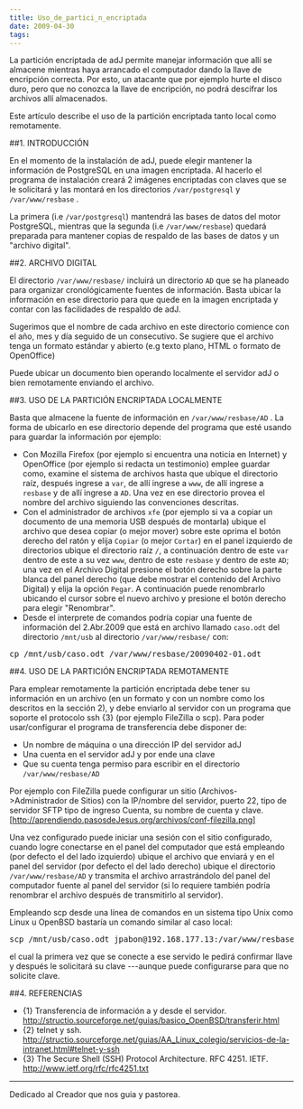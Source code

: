 ```yaml
---
title: Uso_de_partici_n_encriptada
date: 2009-04-30
tags:
---
```

La partición encriptada de adJ permite manejar información que allí se almacene mientras haya arrancado el computador dando la llave de encripción correcta.  Por esto, un atacante que por ejemplo hurte el disco duro, pero que no conozca la llave de encripción, no podrá descifrar los archivos allí almacenados.

Este artículo describe el uso de la partición encriptada  tanto local como remotamente.

##1. INTRODUCCIÓN

En el momento de la instalación de adJ, puede elegir mantener la información de PostgreSQL en una imagen encriptada.   Al hacerlo el programa de instalación creará 2 imágenes encriptadas con claves que se le solicitará y las montará en los directorios ```/var/postgresql``` y ```/var/www/resbase``` .

La primera (i.e ```/var/postgresql```) mantendrá las bases de datos del motor PostgreSQL, mientras que la segunda (i.e ```/var/www/resbase```) quedará preparada para mantener copias de respaldo de las bases de datos y un "archivo digital".


##2. ARCHIVO DIGITAL

El directorio ```/var/www/resbase/``` incluirá un directorio ```AD``` que se ha planeado para organizar cronológicamente fuentes de información.    Basta ubicar la información en ese directorio para que quede en la imagen encriptada y contar con las facilidades de respaldo de adJ.  

Sugerimos que el nombre de cada archivo en este directorio comience con el año, mes y día seguido de un consecutivo. Se sugiere que el archivo tenga un formato estándar y abierto (e.g texto plano, HTML o formato de OpenOffice)

Puede ubicar un documento bien operando localmente el servidor adJ o bien remotamente enviando el archivo.


##3. USO DE LA PARTICIÓN ENCRIPTADA LOCALMENTE

Basta que almacene la fuente de información en ```/var/www/resbase/AD```  . La forma de ubicarlo en ese directorio depende del programa que esté usando para guardar la información por ejemplo:

* Con Mozilla  Firefox (por ejemplo si encuentra una noticia en Internet) y OpenOffice (por ejemplo si redacta un testimonio) emplee guardar como, examine el sistema de archivos hasta que ubique el directorio raíz, después ingrese a ```var```, de allí ingrese a ```www```, de allí ingrese a ```resbase``` y de allí ingrese a ```AD```.  Una vez en ese directorio provea el nombre del archivo siguiendo las convenciones descritas.
* Con el administrador de archivos ```xfe``` (por ejemplo si va a copiar un documento de una memoria USB después de montarla) ubique el archivo que desea copiar (o mejor mover) sobre este oprima el botón derecho del ratón y elija ```Copiar``` (o mejor ```Cortar```) en el panel izquierdo de directorios ubique el directorio raíz ```/```, a continuación dentro de este ```var``` dentro de este a su vez ```www```, dentro de este ```resbase``` y dentro de este ```AD```; una vez en el Archivo Digital presione el botón derecho sobre la parte blanca del panel derecho (que debe mostrar el contenido del Archivo Digital) y elija la opción ```Pegar```.  A continuación puede renombrarlo ubicando el cursor sobre el nuevo archivo y presione el botón derecho para elegir "Renombrar".
* Desde el interprete de comandos podría copiar una fuente de información del 2.Abr.2009 que está en archivo llamado ```caso.odt``` del directorio ```/mnt/usb``` al directorio ```/var/www/resbase/``` con: 
<pre>
cp /mnt/usb/caso.odt /var/www/resbase/20090402-01.odt
</pre>


##4. USO DE LA PARTICIÓN ENCRIPTADA REMOTAMENTE

Para emplear remotamente la partición encriptada debe tener su información en un archivo (en un formato y con un nombre como los descritos en la sección 2), y debe enviarlo al servidor con un programa que soporte el protocolo ssh {3} (por ejemplo FileZilla o scp).  Para poder usar/configurar el programa de transferencia debe disponer de:
* Un nombre de máquina o una dirección IP del servidor adJ
* Una cuenta en el servidor adJ y por ende una clave
* Que su cuenta tenga permiso para escribir en el directorio ```/var/www/resbase/AD```

Por ejemplo con FileZilla puede configurar un sitio (Archivos->Administrador de Sitios) con la IP/nombre del servidor, puerto 22, tipo de servidor SFTP tipo de ingreso Cuenta, su nombre de cuenta y clave.  
[http://aprendiendo.pasosdeJesus.org/archivos/conf-filezilla.png]

Una vez configurado puede iniciar una sesión con el sitio configurado, cuando logre conectarse en el  panel del computador que está empleando (por defecto el del lado izquierdo) ubique el archivo que enviará y en el panel del servidor (por defecto el del lado derecho) ubique el directorio ```/var/www/resbase/AD``` y transmita el archivo arrastrándolo del panel del computador fuente al panel del servidor (si lo requiere también podría renombrar el archivo después de transmitirlo al servidor).

Empleando scp desde una línea de comandos en un sistema tipo Unix como Linux u OpenBSD bastaría un comando similar al caso local:
<pre>
scp /mnt/usb/caso.odt jpabon@192.168.177.13:/var/www/resbase/20090402-01.odt
</pre>
el cual la primera vez que se conecte a ese servido le pedirá confirmar llave y después le solicitará su clave ---aunque puede configurarse para que no solicite clave.


##4. REFERENCIAS

* {1} Transferencia de información a y desde el servidor. http://structio.sourceforge.net/guias/basico_OpenBSD/transferir.html
* {2} telnet y ssh. http://structio.sourceforge.net/guias/AA_Linux_colegio/servicios-de-la-intranet.html#telnet-y-ssh
* {3} The Secure Shell (SSH) Protocol Architecture. RFC 4251. IETF. http://www.ietf.org/rfc/rfc4251.txt

-----

Dedicado al Creador que nos guia y pastorea. 

